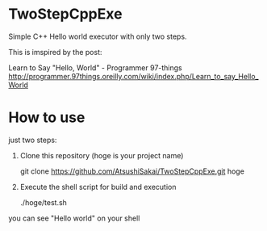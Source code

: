 # TwoStepCppExe
Simple C++ Hello world executor with only two steps.

This is imspired by the post:

Learn to Say "Hello, World" - Programmer 97-things http://programmer.97things.oreilly.com/wiki/index.php/Learn_to_say_Hello_World

# How to use

just two steps:

1. Clone this repository (hoge is your project name)

    git clone https://github.com/AtsushiSakai/TwoStepCppExe.git hoge

2. Execute the shell script for build and execution

    ./hoge/test.sh

  you can see "Hello world" on your shell

